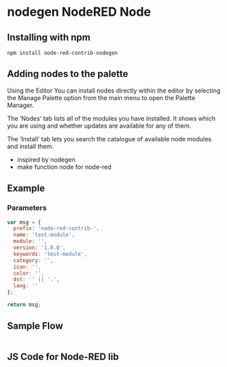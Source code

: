 nodegen NodeRED Node
=====================

Installing with npm
-------

`npm install node-red-contrib-nodegen`

Adding nodes to the palette
-------
Using the Editor
You can install nodes directly within the editor by selecting the Manage Palette option from the main menu to open the Palette Manager.

The ‘Nodes’ tab lists all of the modules you have installed. It shows which you are using and whether updates are available for any of them.

The ‘Install’ tab lets you search the catalogue of available node modules and install them.


- inspired by nodegen
- make function node for node-red

Example
------
### Parameters

```javascript
var msg = {
  prefix: 'node-red-contrib-',
  name: 'test-module',
  module: '',
  version: '1.0.0',
  keywords: 'test-module',
  category: '',
  icon: '',
  color: '',
  dst: '' || '.',
  lang: ''
};

return msg;
```

Sample Flow
------
```json


```


JS Code for Node-RED lib
------
```js


```
